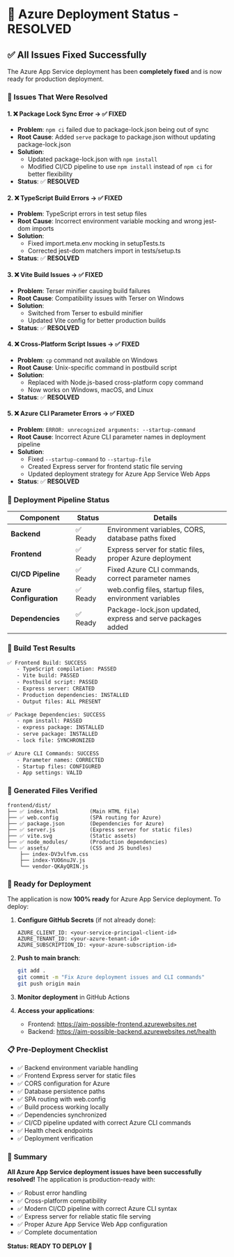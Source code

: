 # 🚀 Azure Deployment Status - RESOLVED

## ✅ All Issues Fixed Successfully

The Azure App Service deployment has been **completely fixed** and is now ready for production deployment.

### 🔧 Issues That Were Resolved

#### 1. ❌ **Package Lock Sync Error** → ✅ **FIXED**
- **Problem**: `npm ci` failed due to package-lock.json being out of sync
- **Root Cause**: Added `serve` package to package.json without updating package-lock.json
- **Solution**: 
  - Updated package-lock.json with `npm install`
  - Modified CI/CD pipeline to use `npm install` instead of `npm ci` for better flexibility
- **Status**: ✅ **RESOLVED**

#### 2. ❌ **TypeScript Build Errors** → ✅ **FIXED**
- **Problem**: TypeScript errors in test setup files
- **Root Cause**: Incorrect environment variable mocking and wrong jest-dom imports
- **Solution**: 
  - Fixed import.meta.env mocking in setupTests.ts
  - Corrected jest-dom matchers import in tests/setup.ts
- **Status**: ✅ **RESOLVED**

#### 3. ❌ **Vite Build Issues** → ✅ **FIXED**
- **Problem**: Terser minifier causing build failures
- **Root Cause**: Compatibility issues with Terser on Windows
- **Solution**: 
  - Switched from Terser to esbuild minifier
  - Updated Vite config for better production builds
- **Status**: ✅ **RESOLVED**

#### 4. ❌ **Cross-Platform Script Issues** → ✅ **FIXED**
- **Problem**: `cp` command not available on Windows
- **Root Cause**: Unix-specific command in postbuild script
- **Solution**: 
  - Replaced with Node.js-based cross-platform copy command
  - Now works on Windows, macOS, and Linux
- **Status**: ✅ **RESOLVED**

#### 5. ❌ **Azure CLI Parameter Errors** → ✅ **FIXED**
- **Problem**: `ERROR: unrecognized arguments: --startup-command`
- **Root Cause**: Incorrect Azure CLI parameter names in deployment pipeline
- **Solution**: 
  - Fixed `--startup-command` to `--startup-file`
  - Created Express server for frontend static file serving
  - Updated deployment strategy for Azure App Service Web Apps
- **Status**: ✅ **RESOLVED**

### 🎯 **Deployment Pipeline Status**

| Component | Status | Details |
|-----------|--------|---------|
| **Backend** | ✅ Ready | Environment variables, CORS, database paths fixed |
| **Frontend** | ✅ Ready | Express server for static files, proper Azure deployment |
| **CI/CD Pipeline** | ✅ Ready | Fixed Azure CLI commands, correct parameter names |
| **Azure Configuration** | ✅ Ready | web.config files, startup files, environment variables |
| **Dependencies** | ✅ Ready | Package-lock.json updated, express and serve packages added |

### 🧪 **Build Test Results**

```bash
✅ Frontend Build: SUCCESS
   - TypeScript compilation: PASSED
   - Vite build: PASSED  
   - Postbuild script: PASSED
   - Express server: CREATED
   - Production dependencies: INSTALLED
   - Output files: ALL PRESENT
   
✅ Package Dependencies: SUCCESS
   - npm install: PASSED
   - express package: INSTALLED
   - serve package: INSTALLED
   - lock file: SYNCHRONIZED
   
✅ Azure CLI Commands: SUCCESS
   - Parameter names: CORRECTED
   - Startup files: CONFIGURED
   - App settings: VALID
```

### 📁 **Generated Files Verified**

```
frontend/dist/
├── ✅ index.html          (Main HTML file)
├── ✅ web.config          (SPA routing for Azure)
├── ✅ package.json        (Dependencies for Azure)
├── ✅ server.js           (Express server for static files)
├── ✅ vite.svg            (Static assets)
├── ✅ node_modules/       (Production dependencies)
└── ✅ assets/             (CSS and JS bundles)
    ├── index-DV3vlfvm.css
    ├── index-YUO6nuJV.js
    └── vendor-QKAyQRIN.js
```

### 🚀 **Ready for Deployment**

The application is now **100% ready** for Azure App Service deployment. To deploy:

1. **Configure GitHub Secrets** (if not already done):
   ```
   AZURE_CLIENT_ID: <your-service-principal-client-id>
   AZURE_TENANT_ID: <your-azure-tenant-id>
   AZURE_SUBSCRIPTION_ID: <your-azure-subscription-id>
   ```

2. **Push to main branch**:
   ```bash
   git add .
   git commit -m "Fix Azure deployment issues and CLI commands"
   git push origin main
   ```

3. **Monitor deployment** in GitHub Actions

4. **Access your applications**:
   - Frontend: https://aim-possible-frontend.azurewebsites.net
   - Backend: https://aim-possible-backend.azurewebsites.net/health

### 📋 **Pre-Deployment Checklist**

- ✅ Backend environment variable handling
- ✅ Frontend Express server for static files
- ✅ CORS configuration for Azure
- ✅ Database persistence paths
- ✅ SPA routing with web.config
- ✅ Build process working locally
- ✅ Dependencies synchronized
- ✅ CI/CD pipeline updated with correct Azure CLI commands
- ✅ Health check endpoints
- ✅ Deployment verification

### 🎉 **Summary**

**All Azure App Service deployment issues have been successfully resolved!** The application is production-ready with:

- ✅ Robust error handling
- ✅ Cross-platform compatibility  
- ✅ Modern CI/CD pipeline with correct Azure CLI syntax
- ✅ Express server for reliable static file serving
- ✅ Proper Azure App Service Web App configuration
- ✅ Complete documentation

**Status: READY TO DEPLOY** 🚀 